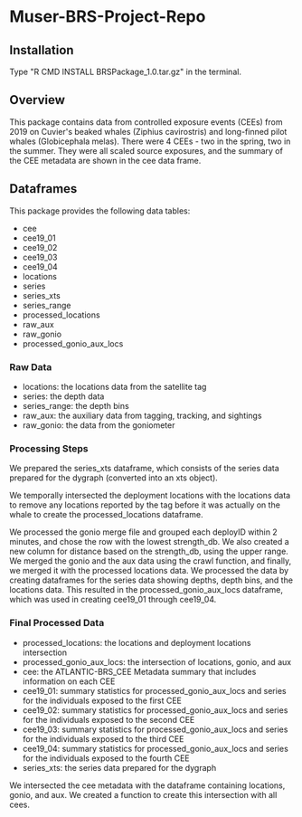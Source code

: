# Muser-BRS-Project-Repo

## Installation
Type "R CMD INSTALL BRSPackage_1.0.tar.gz" in the terminal.

## Overview
This package contains data from controlled exposure events (CEEs) from 2019 on Cuvier's beaked whales (Ziphius cavirostris) and long-finned pilot whales (Globicephala melas). There were 4 CEEs - two in the spring, two in the summer. They were all scaled source exposures, and the summary of the CEE metadata are shown in the cee data frame.

## Dataframes
This package provides the following data tables: 
* cee
* cee19_01
* cee19_02
* cee19_03
* cee19_04
* locations
* series
* series_xts
* series_range
* processed_locations
* raw_aux
* raw_gonio
* processed_gonio_aux_locs

### Raw Data
* locations: the locations data from the satellite tag
* series: the depth data
* series_range: the depth bins
* raw_aux: the auxiliary data from tagging, tracking, and sightings
* raw_gonio: the data from the goniometer

### Processing Steps

We prepared the series_xts dataframe, which consists of the series data prepared for the dygraph (converted into an xts object). 

We temporally intersected the deployment locations with the locations data to remove any locations reported by the tag before it was actually on the whale to create the processed_locations dataframe. 

We processed the gonio merge file and grouped each deployID within 2 minutes, and chose the row with the lowest strength_db. We also created a new column for distance based on the strength_db, using the upper range. We merged the gonio and the aux data using the crawl function, and finally, we merged it with the processed locations data. We processed the data by creating dataframes for the series data showing depths, depth bins, and the locations data. This resulted in the processed_gonio_aux_locs dataframe, which was used in creating cee19_01 through cee19_04.

### Final Processed Data
* processed_locations: the locations and deployment locations intersection
* processed_gonio_aux_locs: the intersection of locations, gonio, and aux
* cee: the ATLANTIC-BRS_CEE Metadata summary that includes information on each CEE
* cee19_01: summary statistics for processed_gonio_aux_locs and series for the individuals exposed to the first CEE 
* cee19_02: summary statistics for processed_gonio_aux_locs and series for the individuals exposed to the second CEE 
* cee19_03: summary statistics for processed_gonio_aux_locs and series for the individuals exposed to the third CEE
* cee19_04: summary statistics for processed_gonio_aux_locs and series for the individuals exposed to the fourth CEE
* series_xts: the series data prepared for the dygraph

We intersected the cee metadata with the dataframe containing locations, gonio, and aux. We created a function to create this intersection with all cees. 
